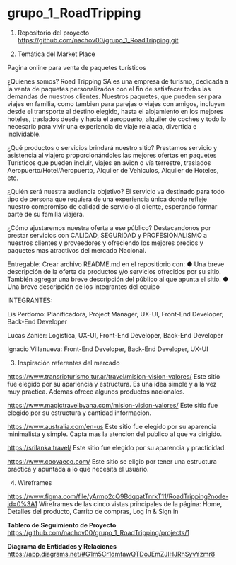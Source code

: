 # grupo_1_RoadTripping

1. Repositorio del proyecto 
https://github.com/nachov00/grupo_1_RoadTripping.git

2. Temática del Market Place

Pagina online para venta de paquetes turísticos

¿Quienes somos?
Road Tripping SA es una empresa de turismo, dedicada a la venta de paquetes personalizados con el fin de satisfacer todas las demandas de nuestros clientes. Nuestros paquetes, que pueden ser para viajes en familia, como tambien para parejas o viajes con amigos, incluyen desde el transporte al destino elegido, hasta el alojamiento en los mejores hoteles, traslados desde y hacia el aeropuerto, alquiler de coches y todo lo necesario para vivir una experiencia de viaje relajada, divertida e inolvidable. 

¿Qué productos o servicios brindará nuestro sitio? 
Prestamos servicio y asistencia al viajero proporcionándoles las mejores ofertas en paquetes Turísticos que pueden incluir, viajes en avion o vía terrestre, traslados Aeropuerto/Hotel/Aeropuerto, Alquiler de Vehiculos, Alquiler de Hoteles, etc.

¿Quién será nuestra audiencia objetivo? 
El servicio va destinado para todo tipo de persona que requiera de una experiencia única donde refleje nuestro compromiso de calidad de servicio al cliente, esperando formar parte de su familia viajera.

¿Cómo ajustaremos nuestra oferta a ese público?
Destacandonos por prestar servicios con CALIDAD, SEGURIDAD y PROFESIONALISMO a nuestros clientes y proveedores y ofreciendo los mejores precios y paquetes mas atractivos del mercado Nacional.

Entregable​:​ Crear archivo README.md en el repositiorio con:
● Una breve descripción de la oferta de productos y/o servicios ofrecidos por su
sitio. También agregar una breve descripción del público al que apunta el sitio.
● Una breve descripción de los integrantes del equipo

INTEGRANTES:

Lis Perdomo: Planificadora, Project Manager, UX-UI, Front-End Developer, Back-End Developer

Lucas Zanier: Lógistica, UX-UI, Front-End Developer, Back-End Developer

Ignacio Villanueva: Front-End Developer, Back-End Developer, UX-UI

3. Inspiración referentes del mercado

https://www.transrioturismo.tur.ar/travel/mision-vision-valores/
Este sitio fue elegido por su apariencia y estructura. Es una idea simple y a la vez muy practica. Ademas ofrece algunos productos nacionales.

https://www.magictravelbyana.com/mision-vision-valores/
Este sitio fue elegido por su estructura y cantidad informacion.

https://www.australia.com/en-us
Este sitio fue elegido por su aparencia minimalista y simple. Capta mas la atencion del publico al que va dirigido.

https://srilanka.travel/
Este sitio fue elegido por su aparencia y practicidad.

https://www.coovaeco.com/
Este sitio se eligio por tener una estructura practica y apuntada a lo que necesita el usuario.

4. Wireframes

https://www.figma.com/file/yArmp2cQ9BdqqatTnrkT11/RoadTripping?node-id=0%3A1
Wireframes de las cinco vistas principales de la página: Home, Detalles del producto, Carrito de compras, Log In & Sign in

**Tablero de Seguimiento de Proyecto**
https://github.com/nachov00/grupo_1_RoadTripping/projects/1

**Diagrama de Entidades y Relaciones**
https://app.diagrams.net/#G1m5Cr1dmfawQTDoJEmZJlHJRhSyvYzmr8
